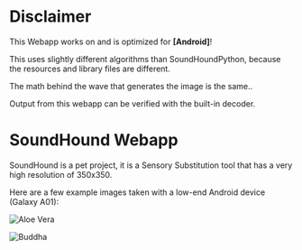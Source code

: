 # Disclaimer
This Webapp works on and is optimized for **[Android]**!

This uses slightly different algorithms than SoundHoundPython, because the resources and library files are different.

The math behind the wave that generates the image is the same..

Output from this webapp can be verified with the built-in decoder.

# SoundHound Webapp
SoundHound is a pet project, it is a Sensory Substitution tool that has a very high resolution of 350x350.

Here are a few example images taken with a low-end Android device (Galaxy A01):

![Aloe Vera](https://github.com/user-attachments/assets/63b27061-3719-43f6-8069-d15aa8f712b8)

![Buddha](https://github.com/user-attachments/assets/66b8504b-87f5-4cc6-814f-9df19ecd2eb5)

